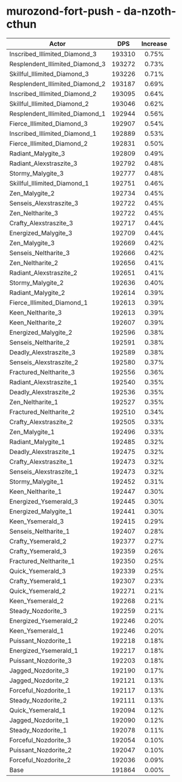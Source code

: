# murozond-fort-push - da-nzoth-cthun
| Actor | DPS | Increase |
|---|:---:|:---:|
|Inscribed_Illimited_Diamond_3|193310|0.75%|
|Resplendent_Illimited_Diamond_3|193272|0.73%|
|Skillful_Illimited_Diamond_3|193226|0.71%|
|Resplendent_Illimited_Diamond_2|193187|0.69%|
|Inscribed_Illimited_Diamond_2|193095|0.64%|
|Skillful_Illimited_Diamond_2|193046|0.62%|
|Resplendent_Illimited_Diamond_1|192944|0.56%|
|Fierce_Illimited_Diamond_3|192907|0.54%|
|Inscribed_Illimited_Diamond_1|192889|0.53%|
|Fierce_Illimited_Diamond_2|192831|0.50%|
|Radiant_Malygite_3|192809|0.49%|
|Radiant_Alexstraszite_3|192792|0.48%|
|Stormy_Malygite_3|192777|0.48%|
|Skillful_Illimited_Diamond_1|192751|0.46%|
|Zen_Malygite_2|192734|0.45%|
|Senseis_Alexstraszite_3|192722|0.45%|
|Zen_Neltharite_3|192722|0.45%|
|Crafty_Alexstraszite_3|192717|0.44%|
|Energized_Malygite_3|192709|0.44%|
|Zen_Malygite_3|192669|0.42%|
|Senseis_Neltharite_3|192666|0.42%|
|Zen_Neltharite_2|192656|0.41%|
|Radiant_Alexstraszite_2|192651|0.41%|
|Stormy_Malygite_2|192636|0.40%|
|Radiant_Malygite_2|192614|0.39%|
|Fierce_Illimited_Diamond_1|192613|0.39%|
|Keen_Neltharite_3|192613|0.39%|
|Keen_Neltharite_2|192607|0.39%|
|Energized_Malygite_2|192596|0.38%|
|Senseis_Neltharite_2|192591|0.38%|
|Deadly_Alexstraszite_3|192589|0.38%|
|Senseis_Alexstraszite_2|192580|0.37%|
|Fractured_Neltharite_3|192556|0.36%|
|Radiant_Alexstraszite_1|192540|0.35%|
|Deadly_Alexstraszite_2|192536|0.35%|
|Zen_Neltharite_1|192527|0.35%|
|Fractured_Neltharite_2|192510|0.34%|
|Crafty_Alexstraszite_2|192505|0.33%|
|Zen_Malygite_1|192496|0.33%|
|Radiant_Malygite_1|192485|0.32%|
|Deadly_Alexstraszite_1|192475|0.32%|
|Crafty_Alexstraszite_1|192473|0.32%|
|Senseis_Alexstraszite_1|192473|0.32%|
|Stormy_Malygite_1|192452|0.31%|
|Keen_Neltharite_1|192447|0.30%|
|Energized_Ysemerald_3|192445|0.30%|
|Energized_Malygite_1|192441|0.30%|
|Keen_Ysemerald_3|192415|0.29%|
|Senseis_Neltharite_1|192407|0.28%|
|Crafty_Ysemerald_2|192377|0.27%|
|Crafty_Ysemerald_3|192359|0.26%|
|Fractured_Neltharite_1|192350|0.25%|
|Quick_Ysemerald_3|192339|0.25%|
|Crafty_Ysemerald_1|192307|0.23%|
|Quick_Ysemerald_2|192271|0.21%|
|Keen_Ysemerald_2|192268|0.21%|
|Steady_Nozdorite_3|192259|0.21%|
|Energized_Ysemerald_2|192246|0.20%|
|Keen_Ysemerald_1|192246|0.20%|
|Puissant_Nozdorite_1|192218|0.18%|
|Energized_Ysemerald_1|192217|0.18%|
|Puissant_Nozdorite_3|192203|0.18%|
|Jagged_Nozdorite_3|192190|0.17%|
|Jagged_Nozdorite_2|192121|0.13%|
|Forceful_Nozdorite_1|192117|0.13%|
|Steady_Nozdorite_2|192111|0.13%|
|Quick_Ysemerald_1|192094|0.12%|
|Jagged_Nozdorite_1|192090|0.12%|
|Steady_Nozdorite_1|192078|0.11%|
|Forceful_Nozdorite_3|192054|0.10%|
|Puissant_Nozdorite_2|192047|0.10%|
|Forceful_Nozdorite_2|192036|0.09%|
|Base|191864|0.00%|
